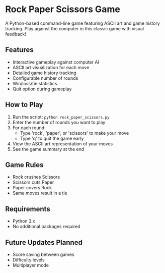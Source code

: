 # Rock Paper Scissors Game

A Python-based command-line game featuring ASCII art and game history tracking. Play against the computer in this classic game with visual feedback!

## Features
- Interactive gameplay against computer AI
- ASCII art visualization for each move
- Detailed game history tracking
- Configurable number of rounds
- Win/loss/tie statistics
- Quit option during gameplay

## How to Play
1. Run the script: `python rock_paper_scissors.py`
2. Enter the number of rounds you want to play
3. For each round:
   - Type 'rock', 'paper', or 'scissors' to make your move
   - Type 'q' to quit the game early
4. View the ASCII art representation of your moves
5. See the game summary at the end

## Game Rules
- Rock crushes Scissors
- Scissors cuts Paper
- Paper covers Rock
- Same moves result in a tie

## Requirements
- Python 3.x
- No additional packages required

## Future Updates Planned
- Score saving between games
- Difficulty levels
- Multiplayer mode